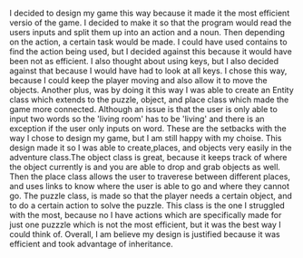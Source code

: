 I decided to design my game this way because it made it the most efficient versio of the game. I decided to make it so that the program would read the users inputs and split them up into an action and a noun. Then depending on the action, a certain task would be made. I could have used contains to find the action being used, but I decided against this because it would have been not as efficient. I also thought about using keys, but I also decided against that because I would have had to look at all keys. I chose this way, because I could keep the player moving and also allow it to move the objects. Another plus, was by doing it this way I was able to create an Entity class which extends to the puzzle, object, and place class which made the game more connected. Although an issue is that the user is only able to input two words so the 'living room' has to be 'living' and there is an exception if the user only inputs on word. These are the setbacks with the way I chose to design my game, but I am still happy with my choise. This design made it so I was able to create,places, and objects very easily in the adventure class.The object class is great, because it keeps track of where the object currently is and you are able to drop and grab objects as well. Then the place class allows the user to traverese between different places, and uses links to know where the user is able to go and where they cannot go. The puzzle class, is made so that the player needs a certain object, and to do a certain action to solve the puzzle. This class is the one I struggled with the most, because no I have actions which are specifically made for just one puzzzle which is not the most efficient, but it was the best way I could think of. Overall, I am believe my design is justified because it was efficient and took advantage of inheritance.